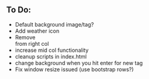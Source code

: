 ## To Do: ##
* Default background image/tag?
* Add weather icon
* Remove <br> from right col
* increase mid col functionality
* cleanup scripts in index.html
* change background when you hit enter for new tag
* Fix window resize issued (use bootstrap rows?)
